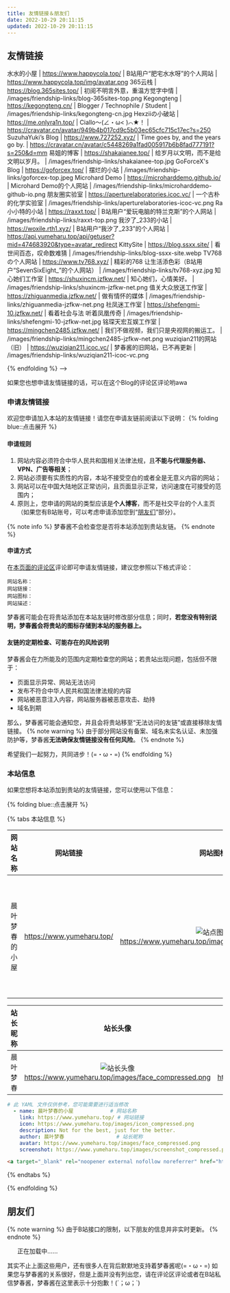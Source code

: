 ```yaml
---
title: 友情链接＆朋友们
date: 2022-10-29 20:11:15
updated: 2022-10-29 20:11:15
---
```


## 友情链接

<!-- % lg /images/default-faces%26face-icons/akkarin.png % -->
水水的小屋 | https://www.happycola.top/ | B站用户“肥宅水水呀”的个人网站 | https://www.happycola.top/img/avatar.png
365云栈 | https://blog.365sites.top/ | 初阅不明言外意，重温方觉字中情 | /images/friendship-links/blog-365sites-top.png
Kegongteng | https://kegongteng.cn/ | Blogger / Technophile / Student | /images/friendship-links/kegongteng-cn.jpg
Hexziiの小破站 | https://me.onlyra1n.top/ | Ciallo～(∠・ω&lt; )⌒★！ | https://cravatar.cn/avatar/949b4b017cd9c5b03ec65cfc715c17ec?s=250
SuzuhaYuki’s Blog | https://www.727252.xyz/ | Time goes by, and the years go by. | https://cravatar.cn/avatar/c5448269a1fad005917b6b8fad777191?s=250&d=mm
易姐的博客 | https://shakaianee.top/ | 给岁月以文明，而不是给文明以岁月。 | /images/friendship-links/shakaianee-top.jpg
GoForceX's Blog | https://goforcex.top/ | 摆烂的小站 | /images/friendship-links/goforcex-top.jpeg
Microhard Demo | https://microharddemo.github.io/ | Microhard Demo的个人网站 | /images/friendship-links/microharddemo-github-io.png
朋友圈实验室 | https://aperturelaboratories.icoc.vc/ | 一个古朴的化学实验室 | /images/friendship-links/aperturelaboratories-icoc-vc.png
Ra小小特的小站 | https://raxxt.top/ | B站用户“爱玩电脑的特兰克斯”的个人网站 | /images/friendship-links/raxxt-top.png
我汐了_233的小站 | https://woxile.rth1.xyz/ | B站用户“我汐了_233”的个人网站 | https://api.yumeharu.top/api/getuser?mid=474683920&type=avatar_redirect
KittySite | https://blog.ssxx.site/ | 看世间百态，叹命数难猜 | /images/friendship-links/blog-ssxx-site.webp
TV768の个人网站 | https://www.tv768.xyz/ | 精彩的768 让生活添色彩（B站用户“SevenSixEight_”的个人网站） | /images/friendship-links/tv768-xyz.jpg
知心她们工作室 | https://shuxincm.jzfkw.net/ | 知心她们，心情美好。 | /images/friendship-links/shuxincm-jzfkw-net.png
值关大众放送工作室 | https://zhiguanmedia.jzfkw.net/ | 做有情怀的媒体 | /images/friendship-links/zhiguanmedia-jzfkw-net.png
社凤迷工作室 | https://shefengmi-10.jzfkw.net/ | 看着社会与法 听着凤凰传奇 | /images/friendship-links/shefengmi-10-jzfkw-net.jpg
铭琛天宏互娱工作室 | https://mingchen2485.jzfkw.net/ | 我们不做视频，我们只是央视网的搬运工。 | /images/friendship-links/mingchen2485-jzfkw-net.png
wuziqian211的网站（旧） | https://wuziqian211.icoc.vc/ | 梦春酱的旧网站，已不再更新 | /images/friendship-links/wuziqian211-icoc-vc.png
<!-- % endlg % -->

<!--
{% folding blue::无法访问的友链 %}
以下友情链接暂时无法访问，梦春酱期待这些友链的恢复qwq
<!-- % lg /images/default-faces%26face-icons/akkarin.png % -->
<!-- % endlg % -->
{% endfolding %}
-->

如果您也想申请友情链接的话，可以在这个Blog的评论区评论哟awa

### 申请友情链接

欢迎您申请加入本站的友情链接！请您在申请友链前阅读以下说明：
{% folding blue::点击展开 %}

#### 申请规则

1. 网站内容必须符合中华人民共和国相关法律法规，且**不能与代理服务器、VPN、广告等相关**；
2. 网站必须要有实质性的内容，本站不接受空白的或者全是无意义内容的网站；
3. 网站可以在中国大陆地区正常访问，且页面显示正常，访问速度在可接受的范围内；
4. 原则上，您申请的网站的类型应该是**个人博客**，而不是社交平台的个人主页（如果您有B站账号，可以考虑申请添加您到“[朋友们](#朋友们)”部分）。

{% note info %}
梦春酱不会检查您是否将本站添加到贵站友链。
{% endnote %}

#### 申请方式

在[本页面的评论区](#waline)评论即可申请友情链接，建议您参照以下格式评论：

```text
网站名称：
网站链接：
网站图标：
网站描述：
```

梦春酱可能会在将贵站添加在本站友链时修改部分信息；同时，**若您没有特别说明，梦春酱会将贵站的图标存储到本站的服务器上。**

#### 友链的定期检查、可能存在的风险说明

梦春酱会在力所能及的范围内定期检查您的网站；若贵站出现问题，包括但不限于：

- 页面显示异常、网站无法访问
- 发布不符合中华人民共和国法律法规的内容
- 网站被恶意注入内容，网站服务器被恶意攻击、劫持
- 域名到期

那么，梦春酱可能会通知您，并且会将贵站移至“无法访问的友链”或直接移除友情链接。
{% note warning %}
由于部分网站没有备案、域名未实名认证、未加强防护等，梦春酱**无法确保友情链接没有任何风险**。
{% endnote %}

希望我们一起努力，共同进步！(=・ω・=)
{% endfolding %}

### 本站信息

如果您想将本站添加到贵站的友情链接，您可以使用以下信息：

{% folding blue::点击展开 %}

{% tabs 本站信息 %}
<!-- tab ⚙️通用格式 -->

| 网站名称 | 网站链接 | 网站图标 | 网站描述 |
| :------: | :------: | :------: | :------: |
| 晨叶梦春的小屋 | <https://www.yumeharu.top/> | ![站点图标](/images/icon_compressed.png)<https://www.yumeharu.top/images/icon_compressed.png> | Not for the best, just for the better.<br />或<br />不求最好，只求更好。 |

| 站长昵称 | 站长头像 | 网站截图 |
| :------: | :------: | :------: |
| 晨叶梦春 | <img class="avatar" alt="站长头像" src="/images/face_compressed.png" /><https://www.yumeharu.top/images/face_compressed.png> | ![站点截图](/images/screenshot_compressed.png)<https://www.yumeharu.top/images/screenshot_compressed.png> |

<!-- endtab -->

<!-- tab 🚩YAML -->
```yml
# 此 YAML 文件仅供参考，您可能需要进行适当修改
  - name: 晨叶梦春的小屋            # 网站名称
    link: https://www.yumeharu.top/ # 网站链接
    icon: https://www.yumeharu.top/images/icon_compressed.png             # 网站图标
    description: Not for the best, just for the better.                   # 网站描述，也可使用 “不求最好，只求更好。”
    author: 晨叶梦春                 # 站长昵称
    avatar: https://www.yumeharu.top/images/face_compressed.png           # 站长头像
    screenshot: https://www.yumeharu.top/images/screenshot_compressed.png # 网站截图
```
<!-- endtab -->

<!-- tab 📄HTML -->
```html
<a target="_blank" rel="noopener external nofollow noreferrer" href="https://www.yumeharu.top/">晨叶梦春的小屋</a>
```
<!-- endtab -->

{% endtabs %}

{% endfolding %}

## 朋友们

{% note warning %}
由于B站接口的限制，以下朋友的信息并非实时更新。
{% endnote %}

<ul class="grid mb-6 gap-4 grid-cols-2" id="friends">正在加载中……</ul>

<details id="deleted-friends-wrap" style="display: none;">
<summary>查看已经注销的朋友</summary>
<div class="details">

已经注销，但曾经和梦春酱存在一定关系的朋友有这些：

<div class="link-grid" id="deleted-friends"></div>

这些朋友的注销，给梦春酱带来了一定程度的损失，梦春酱非常希望能有缘再见到TA们(´；ω；\`)当然有些朋友已经创建新的账号啦awa

</div>
</details>

其实不止上面这些用户，还有很多人在背后默默地支持着梦春酱呢(=・ω・=)
如果您与梦春酱的关系很好，但是上面并没有列出您，请在评论区评论或者在B站私信梦春酱，梦春酱在这里表示十分抱歉！(´；ω；\`)

<script data-pjax>
(async () => {
  const renderUserLi = info => {
    const userLi = document.createElement('li');
    userLi.className = 'group transform scale-100 transition-transform duration-100 ease-linear active:scale-95';
    const link = document.createElement('a');
    link.target = '_blank', link.rel = 'noopener external nofollow noreferrer', link.href = info.l;
    const innerDiv = document.createElement('div');
    innerDiv.className = 'flex flex-row items-center gap-1 sm:gap-2 overflow-hidden min-w-0 rounded-lg shadow-redefine-flat';
    const avatarDiv = document.createElement('div');
    avatarDiv.className = 'h-16 w-16 rounded-bl-lg bg-third-background-color';
    const avatar = document.createElement('img');
    avatar.className = 'rounded-l-lg h-16 w-16 max-w-none', avatar.src = info.a, avatar.onerror = 'this.style.display=&quot;none&quot;';
    avatarDiv.appendChild(avatar);
    innerDiv.appendChild(avatarDiv);
    const nameDiv = document.createElement('div');
    nameDiv.className = 'flex flex-col min-w-0';
    const title = document.createElement('div');
    title.className = 'text-lg text-second-text-color ellipsis group-hover:!text-primary', title.innerText = info.t;
    nameDiv.appendChild(title);
    const desc = document.createElement('div');
    desc.className = 'text-third-text-color ellipsis', desc.innerText = info.d.replace(/\r\n|\r|\n/g, ' ');
    nameDiv.appendChild(desc);
    innerDiv.appendChild(nameDiv);
    link.appendChild(innerDiv);
    userLi.appendChild(link);
    /*
    if ([0, 1, 2].includes(info.i)) {
      const faceIcon = document.createElement('img');
      faceIcon.className = 'face-icon no-fancybox', faceIcon.alt = '';
      switch (info.i) {
        case 0:
          faceIcon.title = `UP 主认证：${info.o}`, faceIcon.src = '/images/default-faces%26face-icons/personal.svg';
          break;
        case 1:
          faceIcon.title = `机构认证：${info.o}`, faceIcon.src = '/images/default-faces%26face-icons/business.svg';
          break;
        case 2:
          faceIcon.title = '大会员', faceIcon.src = '/images/default-faces%26face-icons/big-vip.svg';
          break;
      }
      userLi.appendChild(faceIcon);
    }
    if (info.n) {
      const nftFaceIcon = document.createElement('img');
      nftFaceIcon.className = `face-icon${[0, 1, 2].includes(info.i) ? ' second' : ''} no-fancybox`, nftFaceIcon.alt = '', nftFaceIcon.title = '数字藏品', nftFaceIcon.src = '/images/default-faces%26face-icons/nft-label.gif';
      userLi.appendChild(nftFaceIcon);
    }
    */
    return userLi;
  };

  const friends = document.querySelector('ul#friends'), deletedFriends = document.querySelector('div#deleted-friends');
  if (!friends) return;
  try {
    const json = await (await fetch('https://api.yumeharu.top/api/modules?id=friends&version=3&type=json')).json();
    friends.innerText = '';
    if (json.code === 0) {
      for (const u of json.data.n.sort(() => 0.5 - Math.random())) {
        friends.append(renderUserLi(u));
      }
      if (deletedFriends) {
        document.querySelector('details#deleted-friends-wrap').style.display = '';
        for (const u of json.data.d.sort(() => 0.5 - Math.random())) {
          deletedFriends.append(renderUserLi(u));
        }
      }
    }
  } catch {
    friends.innerText = '';
  } finally {
    friends.append(renderUserLi({ a: '/images/default-faces%26face-icons/akkarin.png', t: '您', d: '是的，就是一直支持着梦春酱的您 (=・ω・=)', l: 'https://space.bilibili.com/' }));
  }
})();
</script>
